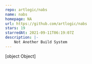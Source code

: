```yaml
---
repo: artlogic/nabs
name: nabs
homepage: NA
url: https://github.com/artlogic/nabs
stars: 19
starredAt: 2021-09-11T06:19:07Z
description: |-
    Not Another Build System
---
```


[object Object]
